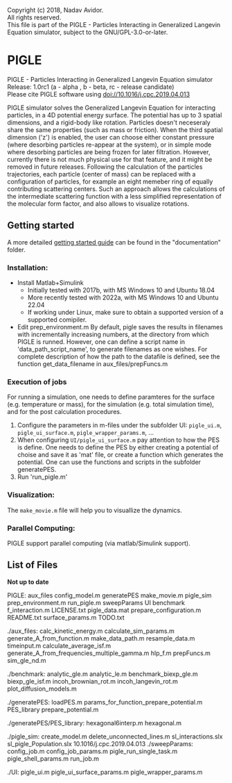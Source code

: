Copyright (c) 2018, Nadav Avidor.  
All rights reserved.  
This file is part of the PIGLE - Particles Interacting in Generalized Langevin Equation simulator, subject to the  GNU/GPL-3.0-or-later.  

# PIGLE

PIGLE - Particles Interacting in Generalized Langevin Equation simulator  
Release: 1.0rc1 (a - alpha , b - beta, rc - release candidate)  
Please cite PIGLE software using [doi://10.1016/j.cpc.2019.04.013](doi://10.1016/j.cpc.2019.04.013)

PIGLE simulator solves the Generalized Langevin Equation for interacting particles, in a 4D potential energy surface. The potential has up to 3 spatial dimensions, and a rigid-body like rotation. Particles doesn't neceseraly share the same properties (such as mass or friction). When the third spatial dimension ('z') is enabled, the user can choose either constant pressure (where desorbing particles re-appear at the system), or in simple mode where desorbing particles are being frozen for later filtration. However, currently there is not much physical use for that feature, and it might be removed in future releases. Following the calculation of the particles trajectories, each particle (center of mass) can be replaced with a configuration of particles, for example an eight memeber ring of equally contributing scattering centers. Such an approach allows the calculations of the intermediate scattering function with a less simplified representation of the molecular form factor, and also allows to visualize rotations.

## Getting started

A more detailed [getting started guide](blob/sam/PIGLE_documentation/sams_pigle_documentation.md) can be found in the "documentation" folder.

### Installation:

- Install Matlab+Simulink 
    + Initially tested with 2017b, with MS Windows 10 and Ubuntu 18.04
    + More recently tested with 2022a, with MS Windows 10 and Ubuntu 22.04
    + If working under Linux, make sure to obtain a supported version of a supported comipiler.
- Edit prep_environment.m
  By default, pigle saves the results in filenames with incrementally increasing numbers, at the directory from which PIGLE is runned.
  However, one can define a script name in 'data_path_script_name', to generate filenames as one wishes.
  For complete description of how the path to the datafile is defined, see the function get_data_filename in aux_files/prepFuncs.m

### Execution of jobs

For running a simulation, one needs to define paramteres for the surface (e.g. temperature or mass),
for the simulation (e.g. total simulation time), and for the post calculation procedures.

1. Configure the parameters in m-files under the subfolder UI: `pigle_ui.m`, `pigle_ui_surface.m`, `pigle_wrapper_params.m`, ...
2. When configuring `UI/pigle_ui_surface.m` pay attention to how the PES is define.  One needs to define the PES by either creating a potential of choise and save it as 'mat' file, or create a function which generates the potential. One can use the functions and scripts in the subfolder generatePES.
3. Run 'run_pigle.m'

### Visualization:

The `make_movie.m` file will help you to visuallize the dynamics.

### Parallel Computing:

PIGLE support parallel computing (via matlab/Simulink support).


## List of Files

**Not up to date**

PIGLE:
aux_files        config_model.m   generatePES  make_movie.m     pigle_sim               prep_environment.m  run_pigle.m      sweepParams  UI
benchmark  f_interaction.m  LICENSE.txt  pigle_data.mat  prepare_configuration.m  README.txt          surface_params.m  TODO.txt

./aux_files:
calc_kinetic_energy.m    calculate_sim_params.m                        generate_A_from_function.m  make_data_path.m  resample_data.m  timeinput.m
calculate_average_isf.m  generate_A_from_frequencies_multiple_gamma.m  hlp_f.m                     prepFuncs.m       sim_gle_nd.m

./benchmark:
analytic_gle.m  analytic_le.m  benchmark_biexp_gle.m  biexp_gle_isf.m  incoh_brownian_rot.m  incoh_langevin_rot.m  plot_diffusion_models.m

./generatePES:
loadPES.m  params_for_function_prepare_potential.m  PES_library  prepare_potential.m

./generatePES/PES_library:
hexagonal6interp.m  hexagonal.m

./pigle_sim:
create_model.m  delete_unconnected_lines.m  sl_interactions.slx  sl_pigle_Population.slx
10.1016/j.cpc.2019.04.013
./sweepParams:
config_job.m  config_job_params.m  pigle_run_single_task.m  pigle_shell_params.m  run_job.m

./UI:
pigle_ui.m  pigle_ui_surface_params.m  pigle_wrapper_params.m



